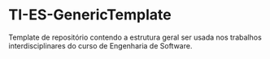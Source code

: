 # TI-ES-GenericTemplate
Template de repositório contendo a estrutura geral ser usada nos trabalhos interdisciplinares do curso de Engenharia de Software.
